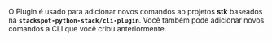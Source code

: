 
O Plugin é usado para adicionar novos comandos ao projetos **stk** baseados na **`stackspot-python-stack/cli-plugin`**. Você também pode adicionar novos comandos a CLI que você criou anteriormente.
